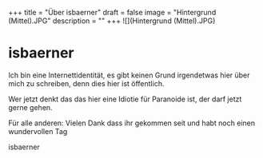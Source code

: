 +++
title = "Über isbaerner"
draft = false
image = "Hintergrund (Mittel).JPG"
description = ""
+++
![](Hintergrund (Mittel).JPG)

# isbaerner

Ich bin eine Internettidentität, es gibt keinen Grund irgendetwas hier über mich zu schreiben, denn dies hier ist öffentlich.

Wer jetzt denkt das das hier eine Idiotie für Paranoide ist, der darf jetzt gerne gehen. 

Für alle anderen: Vielen Dank dass ihr gekommen seit und habt noch einen wundervollen Tag

isbaerner
